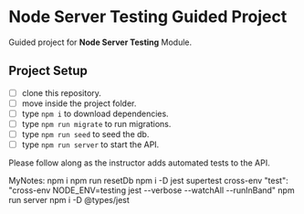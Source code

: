 # Node Server Testing Guided Project

Guided project for **Node Server Testing** Module.

## Project Setup

- [ ] clone this repository.
- [ ] move inside the project folder.
- [ ] type `npm i` to download dependencies.
- [ ] type `npm run migrate` to run migrations.
- [ ] type `npm run seed` to seed the db.
- [ ] type `npm run server` to start the API.

Please follow along as the instructor adds automated tests to the API.

MyNotes:
npm i
npm run resetDb
npm i -D jest supertest cross-env
"test": "cross-env NODE_ENV=testing jest --verbose --watchAll --runInBand"
npm run server
npm i -D @types/jest